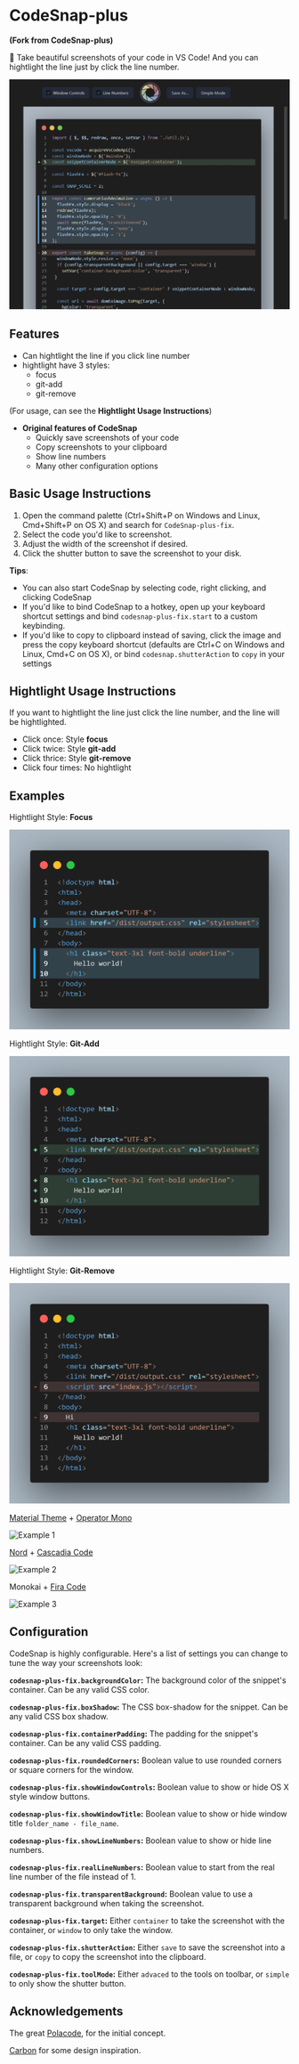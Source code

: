 # CodeSnap-plus
**(Fork from CodeSnap-plus)**

📸 Take beautiful screenshots of your code in VS Code!
And you can hightlight the line just by click the line number.

![UI](https://raw.githubusercontent.com/eugenejeonme/CodeSnap-plus-fix/main/examples/ui.png)

## Features

- Can hightlight the line if you click line number
- hightlight have 3 styles:
  - focus
  - git-add
  - git-remove

(For usage, can see the **Hightlight Usage Instructions**)

- **Original features of CodeSnap**
  - Quickly save screenshots of your code
  - Copy screenshots to your clipboard
  - Show line numbers
  - Many other configuration options


## Basic Usage Instructions

1. Open the command palette (Ctrl+Shift+P on Windows and Linux, Cmd+Shift+P on OS X) and search for `CodeSnap-plus-fix`.
2. Select the code you'd like to screenshot.
3. Adjust the width of the screenshot if desired.
4. Click the shutter button to save the screenshot to your disk.

**Tips**:

- You can also start CodeSnap by selecting code, right clicking, and clicking CodeSnap
- If you'd like to bind CodeSnap to a hotkey, open up your keyboard shortcut settings and bind `codesnap-plus-fix.start` to a custom keybinding.
- If you'd like to copy to clipboard instead of saving, click the image and press the copy keyboard shortcut (defaults are Ctrl+C on Windows and Linux, Cmd+C on OS X), or bind `codesnap.shutterAction` to `copy` in your settings


## Hightlight Usage Instructions
If you want to hightlight the line just click the line number, and the line will be hightlighted.

- Click once: Style **focus**
- Click twice: Style **git-add**
- Click thrice: Style **git-remove**
- Click four times: No hightlight

## Examples

Hightlight Style: **Focus**

![Hightlight-Style:Focus](https://raw.githubusercontent.com/eugenejeonme/CodeSnap-plus-fix/main/examples/hightlight-focus.png)

Hightlight Style: **Git-Add**

![Hightlight-Style:Focus](https://raw.githubusercontent.com/eugenejeonme/CodeSnap-plus-fix/main/examples/hightlight-add.png)

Hightlight Style: **Git-Remove**

![Hightlight-Style:Focus](https://raw.githubusercontent.com/eugenejeonme/CodeSnap-plus-fix/main/examples/hightlight-remove.png)

[Material Theme](https://marketplace.visualstudio.com/items?itemName=Equinusocio.vsc-material-theme) + [Operator Mono](https://www.typography.com/fonts/operator/styles/operatormono)

![Example 1](https://raw.githubusercontent.com/eugenejeonme/CodeSnap-plus-fix/main/examples/material_operator-mono.png)

[Nord](https://github.com/arcticicestudio/nord-visual-studio-code) + [Cascadia Code](https://github.com/microsoft/cascadia-code)

![Example 2](https://raw.githubusercontent.com/eugenejeonme/CodeSnap-plus-fix/main/examples/nord_cascadia-code.png)

Monokai + [Fira Code](https://github.com/tonsky/FiraCode)

![Example 3](https://raw.githubusercontent.com/eugenejeonme/CodeSnap-plus-fix/main/examples/monokai_fira-code.png)

## Configuration

CodeSnap is highly configurable. Here's a list of settings you can change to tune the way your screenshots look:

**`codesnap-plus-fix.backgroundColor`:** The background color of the snippet's container. Can be any valid CSS color.

**`codesnap-plus-fix.boxShadow`:** The CSS box-shadow for the snippet. Can be any valid CSS box shadow.

**`codesnap-plus-fix.containerPadding`:** The padding for the snippet's container. Can be any valid CSS padding.

**`codesnap-plus-fix.roundedCorners`:** Boolean value to use rounded corners or square corners for the window.

**`codesnap-plus-fix.showWindowControls`:** Boolean value to show or hide OS X style window buttons.

**`codesnap-plus-fix.showWindowTitle`:** Boolean value to show or hide window title `folder_name - file_name`.

**`codesnap-plus-fix.showLineNumbers`:** Boolean value to show or hide line numbers.

**`codesnap-plus-fix.realLineNumbers`:** Boolean value to start from the real line number of the file instead of 1.

**`codesnap-plus-fix.transparentBackground`:** Boolean value to use a transparent background when taking the screenshot.

**`codesnap-plus-fix.target`:** Either `container` to take the screenshot with the container, or `window` to only take the window.

**`codesnap-plus-fix.shutterAction`:** Either `save` to save the screenshot into a file, or `copy` to copy the screenshot into the clipboard.

**`codesnap-plus-fix.toolMode`:** Either `advaced` to the tools on toolbar, or `simple` to only show the shutter button.

## Acknowledgements

The great [Polacode](https://github.com/octref/polacode), for the initial concept.

[Carbon](https://carbon.now.sh/) for some design inspiration.

